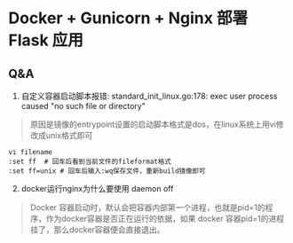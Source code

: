 # Docker + Gunicorn + Nginx 部署 Flask 应用


## Q&A

1. 自定义容器启动脚本报错: standard_init_linux.go:178: exec user process caused "no such file or directory"

> 原因是镜像的entrypoint设置的启动脚本格式是dos，在linux系统上用vi修改成unix格式即可

```
vi filename
:set ff  # 回车后看到当前文件的fileformat格式
:set ff=unix # 回车后输入:wq保存文件，重新build镜像即可
```


2. docker运行nginx为什么要使用 daemon off

> Docker 容器启动时，默认会把容器内部第一个进程，也就是pid=1的程序，作为docker容器是否正在运行的依据，如果 docker 容器pid=1的进程挂了，那么docker容器便会直接退出。
